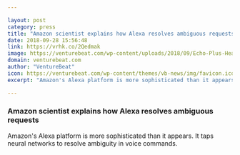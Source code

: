 ```yaml
---

layout: post
category: press
title: "Amazon scientist explains how Alexa resolves ambiguous requests"
date: 2018-09-28 15:56:48
link: https://vrhk.co/2Qedmak
image: https://venturebeat.com/wp-content/uploads/2018/09/Echo-Plus-Heather-Gray-Kitchen.jpg?fit=2000%2C1500&strip=all
domain: venturebeat.com
author: "VentureBeat"
icon: https://venturebeat.com/wp-content/themes/vb-news/img/favicon.ico
excerpt: "Amazon's Alexa platform is more sophisticated than it appears. It taps neural networks to resolve ambiguity in voice commands."

---
```


### Amazon scientist explains how Alexa resolves ambiguous requests

Amazon's Alexa platform is more sophisticated than it appears. It taps neural networks to resolve ambiguity in voice commands.